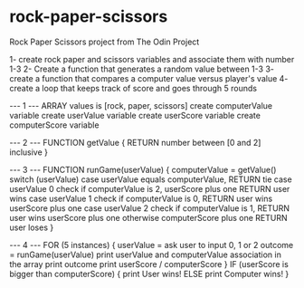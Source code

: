 # rock-paper-scissors
Rock Paper Scissors project from The Odin Project

1- create rock paper and scissors variables and associate them with number 1-3
2- Create a function that generates a random value between 1-3
3- create a function that compares a computer value versus player's value
4- create a loop that keeps track of score and goes through 5 rounds


--- 1 ---
ARRAY values is [rock, paper, scissors]
create computerValue variable
create userValue variable
create userScore variable
create computerScore variable

--- 2 ---
FUNCTION getValue {
    RETURN number between [0 and 2] inclusive
}

--- 3 ---
FUNCTION runGame(userValue) {
    computerValue = getValue()
    switch (userValue)
        case userValue equals computerValue,
            RETURN tie
        case userValue 0 check if computerValue is 2,
            userScore plus one
            RETURN user wins
        case userValue 1 check if computerValue is 0,
            RETURN user wins
            userScore plus one
        case userValue 2 check if computerValue is 1,
            RETURN user wins
            userScore plus one
        otherwise 
        computerScore plus one
        RETURN user loses
}

--- 4 ---
FOR (5 instances) {
    userValue = ask user to input 0, 1 or 2
    outcome = runGame(userValue)
    print userValue and computerValue association in the array
    print outcome
    print userScore / computerScore
}
IF (userScore is bigger than computerScore) {
    print User wins!
ELSE print Computer wins!
}
